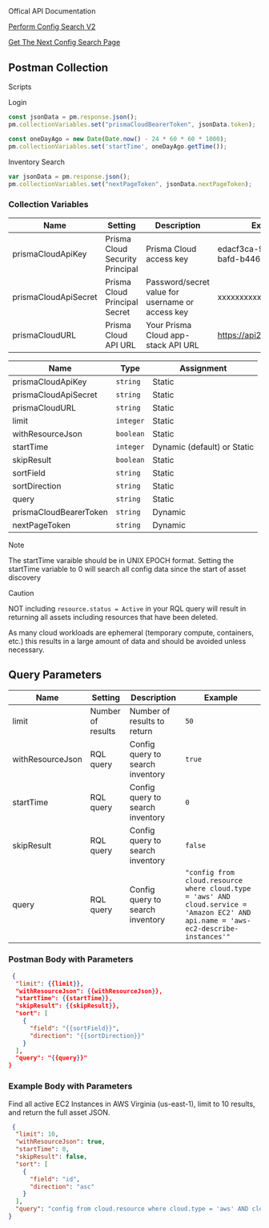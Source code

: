 ##

Offical API Documentation

[Perform Config Search V2](https://pan.dev/prisma-cloud/api/cspm/search-config-v-2/)

[Get The Next Config Search Page](https://pan.dev/prisma-cloud/api/cspm/search-config-page/)


## Postman Collection

Scripts

Login

```JavaScript
const jsonData = pm.response.json();
pm.collectionVariables.set("prismaCloudBearerToken", jsonData.token);

const oneDayAgo = new Date(Date.now() - 24 * 60 * 60 * 1000);
pm.collectionVariables.set('startTime', oneDayAgo.getTime());
```

Inventory Search

```JavaScript
var jsonData = pm.response.json();
pm.collectionVariables.set("nextPageToken", jsonData.nextPageToken);
```


### Collection Variables

 | Name |  Setting  | Description | Example
 |------|-----------|-------------|---------
 | prismaCloudApiKey | Prisma Cloud Security Principal | Prisma Cloud access key | edacf3ca-947a-48a1-bafd-b44626a4c047
 | prismaCloudApiSecret | Prisma Cloud Principal Secret | Password/secret value for username or access key | xxxxxxxxxxxx
 | prismaCloudURL | Prisma Cloud API URL | Your Prisma Cloud app-stack API URL | https://api2.prismacloud.io


 | Name |  Type  | Assignment  | 
 |------|--------|-------------|
 | prismaCloudApiKey | `string` | Static
 | prismaCloudApiSecret | `string` | Static
 | prismaCloudURL | `string` | Static
 | limit | `integer` | Static
 | withResourceJson | `boolean` | Static
 | startTime | `integer` | Dynamic (default) or Static
 | skipResult | `boolean` | Static
 | sortField | `string` | Static
 | sortDirection | `string` | Static
 | query | `string` | Static
 | prismaCloudBearerToken | `string` | Dynamic
 | nextPageToken | `string` | Dynamic

> [!NOTE]
> The startTime varaible should be in UNIX EPOCH format.
> Setting the startTime variable to 0 will search all config data since the start of asset discovery
> 

> [!CAUTION]
> NOT including `resource.status = Active` in your RQL query
> will result in returning all assets including resources that have been deleted.
>
> As many cloud workloads are ephemeral (temporary compute, containers, etc.) this
> results in a large amount of data and should be avoided unless necessary.
>

## Query Parameters

 | Name |  Setting  | Description | Example
 |------|-----------|-------------|---------
 | limit | Number of results | Number of results to return | `50`
| withResourceJson | RQL query | Config query to search inventory | `true`
| startTime | RQL query | Config query to search inventory | `0`
| skipResult | RQL query | Config query to search inventory | `false`
| query | RQL query | Config query to search inventory | `"config from cloud.resource where cloud.type = 'aws' AND cloud.service = 'Amazon EC2' AND api.name = 'aws-ec2-describe-instances'"`


### Postman Body with Parameters

```json
 {
  "limit": {{limit}},
  "withResourceJson": {{withResourceJson}},
  "startTime": {{startTime}},
  "skipResult": {{skipResult}},
  "sort": [
    {
      "field": "{{sortField}}",
      "direction": "{{sortDirection}}"
    }
  ],
  "query": "{{query}}"
}
```

### Example Body with Parameters

Find all active EC2 Instances in AWS Virginia (us-east-1), limit to 10 results, and return the full asset JSON.

```json
 {
  "limit": 10,
  "withResourceJson": true,
  "startTime": 0,
  "skipResult": false,
  "sort": [
    {
      "field": "id",
      "direction": "asc"
    }
  ],
  "query": "config from cloud.resource where cloud.type = 'aws' AND cloud.service = 'Amazon EC2' AND api.name = 'aws-ec2-describe-instances' AND cloud.region = 'AWS Virginia' AND resource.status = Active"
}
```